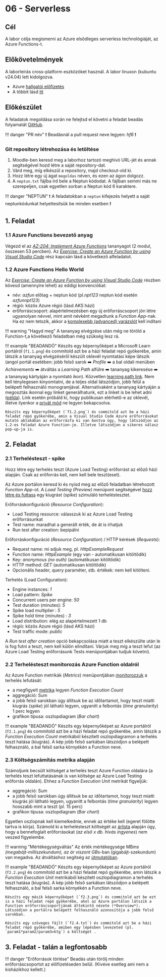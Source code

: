 # 06 - Serverless

## Cél

A labor célja megismerni az Azure elsődleges serverless technológiáját, az Azure Functions-t.

## Előkövetelmények

A laborleírás cross-platform eszközöket használ. A labor linuxon (kubuntu v24.04) lett kidolgozva.

- Azure [hallgatói előfizetés](https://azure.microsoft.com/en-us/free/students)
- A többit lásd [itt](https://learn.microsoft.com/en-us/training/modules/develop-azure-functions/5-create-function-visual-studio-code)

## Előkészület

A feladatok megoldása során ne felejtsd el követni a feladat beadás folyamatát [GitHub](../../information/GitHub.md).

!!! danger "PR név"
    :exclamation: Beadásnál a pull request neve legyen: *hf6* :exclamation:

### Git repository létrehozása és letöltése

1. Moodle-ben keresd meg a laborhoz tartozó meghívó URL-jét és annak segítségével hozd létre a saját repository-dat.
2. Várd meg, míg elkészül a repository, majd checkout-old ki.
3. Hozz létre egy új ágat `megoldas` néven, és ezen az ágon dolgozz.
4. A `neptun.txt` fájlba írd bele a Neptun kódodat. A fájlban semmi más ne szerepeljen, csak egyetlen sorban a Neptun kód 6 karaktere.

!!! danger "NEPTUN"
    :exclamation: A feladatokban a `neptun` kifejezés helyett a saját neptunkódunkat helyettesítsük be minden esetben :exclamation:

## 1. Feladat

### 1.1 Azure Functions bevezető anyag

Végezd el az [*AZ-204: Implement Azure Functions*](https://learn.microsoft.com/en-us/training/paths/implement-azure-functions/) tananyagot (2 modul, összesen 53 percben). Az [*Exercise: Create an Azure Function by using Visual Studio Code*](https://learn.microsoft.com/en-us/training/modules/develop-azure-functions/5-create-function-visual-studio-code) rész kapcsán lásd a következő alfeladatot.

### 1.2 Azure Functions Hello World

Az [*Exercise: Create an Azure Function by using Visual Studio Code*](https://learn.microsoft.com/en-us/training/modules/develop-azure-functions/5-create-function-visual-studio-code) részben kövesd (amennyire lehet) az eddigi konvenciókat:

- név: *azfun* előtag + neptun kód (pl.*npt123* neptun kód esetén *azfunnpt123*)
- régió: közös Azure régió (lásd AKS házi)
- erőforráscsoport: alapértelmezésben egy új erőforráscsoport jön létre ugyanolyan névvel, mint amit névként megadtunk a *Function App*-nak. Ha ez nem tetszik, akkor a [komplexebb (advanced) varázslót](https://learn.microsoft.com/en-us/azure/azure-functions/functions-develop-vs-code?tabs=node-v4%2Cpython-v2%2Cisolated-process%2Cadvanced-options&pivots=programming-language-csharp#publish-to-azure) kell indítani

!!! warning "Hagyd meg"
    A tananyag elvégzése után még ne töröld a Function-t,a következő feladatban még szükség lesz rá. 

!!! example "BEADANDÓ"
    Készíts egy képernyőképet a Microsoft Learn portálról (`f1.1.png`) és commitold azt be a házi feladat repó gyökerébe, amin látszik a tananyag elvégzéséről készült oklevél nyomtatási képe látszik (angol portál esetében: jobb felső sarok ➡️ *Profile* ➡️ a bal oldali menüben *Achievements* ➡️ átváltás a *Learning Path* alfülre ➡️ tananyag kikeresése ➡️ a tananyag kártyáján a nyomtató ikon). Közvetlen [learning path link](https://learn.microsoft.com/en-us/users/me/achievements?tab=tab-learning-paths). Nem kell ténylegesen kinyomtatni, de a teljes oldal látszódjon, jobb felül a belépett felhasználó monogramjával. Alternatívaként a tananyag kártyáján a megosztás ikonnal egy linket generálhatunk, ezt a linket is be lehet adni ([példa](https://learn.microsoft.com/api/achievements/share/en-us/kszicsillag/JL4MHR2T?sharingId=C9ECDF4DA28799DD)). Link esetén próbáld ki, hogy publikusan elérhető-e az oklevél, illetve ilyenkor a [privát mód](https://learn.microsoft.com/en-us/credentials/certifications/cred-share-validate#sharing-and-privacy-setting) ne legyen bekapcsolva.  
    
    Készíts egy képernyőképet (`f1.2.png`) és commitold azt be a házi feladat repó gyökerébe, amin a Visual Studio Code Azure erőforrásokat mutató ablakában az erőforrásfa ki van bontva úgy, hogy látszódjon az 1.2-es feladat Azure Function-je. Illetve látszódjon a sikeres válasz pop-up-ja is. 

## 2. Feladat

### 2.1 Terhelésteszt - spike

Hozz létre egy terhelés teszt (Azure Load Testing) erőforrást az előző házi alapján. Csak az erőforrás kell, nem kell bele teszt(eset). 

Az Azure portálon keresd ki és nyisd meg az előző feladatban létrehozott *Function App*-ot. A *Load Testing (Preview)* menüpont segítségével [hozz létre és futtass](https://learn.microsoft.com/en-us/azure/load-testing/how-to-create-load-test-function-app) egy kiugrást (spike) szimuláló terheléstesztet.

Erőforráskonfiguráció (*Resource Configuration*):

- Load Testing resource: válasszuk ki az Azure Load Testing erőforrásunkat
- Test name: maradhat a generált érték, de át is írhatjuk
- Run test after creation: bepipálni

Erőforráskonfiguráció (*Resource Configuration*) / HTTP kérések (*Requests*):

- Request name: mi adjuk meg, pl. *HttpExampleRequest* 
- Function name: *HttpExample* (egy van - automatikusan kitöltődik)
- Key: *anonymous (no auth)* (automatikusan kitöltődik)
- HTTP method: *GET* (automatikusan kitöltődik)
- Opcionális header, query paraméter, stb. értékek: nem kell kitölteni.

Terhelés (Load Configuration):

- Engine instances:	*1*
- Load pattern: *Spike*
- Concurrent users per engine: *50*
- Test duration (minutes): *5*
- Spike load multiplier : *5*
- Spike hold time (minutes) : *3*
- Load distribution: elég az alapértelmezett 1 db
- régió: közös Azure régió (lásd AKS házi)
- Test traffic mode: *public*

A *Run test after creation*  opció bekapcsolása miatt a teszt elkészülte után le is fog futni a teszt, nem kell külön elindítani. Várjuk meg míg a teszt lefut (az Azure Load Testing erőforrásunk Tests menüpontjában tudjuk követni). 

### 2.2 Terhelésteszt monitorozás Azure Function oldalról

Az Azure Function metrikák (*Metrics*) menüpontjában [monitorozzuk](https://learn.microsoft.com/en-us/azure/azure-functions/monitor-functions?tabs=portal#analyze-metrics-for-azure-functions) a terhelés lefutását:

- a megfigyelt [metrika](https://learn.microsoft.com/en-us/azure/azure-functions/monitor-functions-reference?tabs=consumption-plan#metrics) legyen *Function Execution Count*
- aggregáció: Sum
- a jobb felső sarokban úgy állítsuk be az időtartamot, hogy teszt miatti kiugrás (*spike*) jól látható legyen, ugyanitt a felbontás (*time granularity*) 1 perc legyen
- grafikon típusa: oszlopdiagram (*Bar chart*)

!!! example "BEADANDÓ"
    Készíts egy képernyőképet az Azure portálról (`f2.1.png`) és commitold azt be a házi feladat repó gyökerébe, amin látszik a *Function Execution Count* metrikából készített oszlopdiagramon a terhelés teszt hatása (kiugrás). A kép jobb felső sarkában látszódjon a belépett felhasználó, a bal felső sarka környékén a Function neve.

### 2.3 Költségszámítás metrika alapján

Számoljunk becsült költséget a terhelés teszt Azure Function oldalára (a terhelés teszt lefuttatásának is van költsége az Azure Load Testing erőforrás oldalán). Ehhez a *Function Execution Unit* metrikát figyeljük:

- aggregáció: Sum
- a jobb felső sarokban úgy állítsuk be az időtartamot, hogy teszt miatti kiugrás jól látható legyen, ugyanitt a felbontás (*time granularity*) legyen hosszabb mint a teszt (pl. 15 perc)
- grafikon típusa: oszlopdiagram (*Bar chart*)

Egyetlen oszlopnak kell kiemelkednie, ennek az értéke kell (egeret fölötte tartva is kiírja). Számold ki a terhelésteszt költségét az [árlista](https://azure.microsoft.com/en-us/pricing/details/functions/) alapján úgy, hogy a bennefoglalt erőforrásokat (*az első x db. hívás ingyenes*) nem veszed figyelembe.

!!! warning "Mértékegységváltás"
    Az érték mértékegysége MB*ms (megabájt-milliszekundum), az ár viszont GB*s-ban (gigabájt-szekundum) van megadva. Az átváltáshoz segítség az [útmutatóban](https://learn.microsoft.com/en-us/azure/azure-functions/functions-consumption-costs?tabs=flex-consumtion-plan%2Cportal#function-app-level-metrics).

!!! example "BEADANDÓ" 
    Készíts egy képernyőképet az Azure portálról (`f2.2.png`) és commitold azt be a házi feladat repó gyökerébe, amin látszik a *Function Execution Unit* metrikából készített oszlopdiagramon a terhelés teszt hatása (kiugrás). A kép jobb felső sarkában látszódjon a belépett felhasználó, a bal felső sarka környékén a Function neve.

    Készíts egy másik képernyőképet (`f2.3.png`) és commitold azt be ezt is a házi feladat repó gyökerébe, ahol az Azure portálon látszik a Function erőforráscsoportjának áttekintő nézete (*Overview*). Látszódjon a portálra belépett felhasználó azonosítója a jobb felső sarokban.
 
    Készíts egy szöveges fájlt (`f2.4.txt`) és commitold azt be a házi feladat repó gyökerébe, amiben egy lépésben levezeted (pl. `param1*param2/param3=ktg`) a költséget .

## 3. Feladat - talán a legfontosabb

!!! danger "Erőforrások törlése"
    Beadás után törölj minden erőforráscsoportot az előfizetéseden belül. (Kivéve esetleg ami nem a kisházikhoz kellett.)
